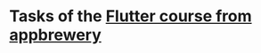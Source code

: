 # Tasks of the [Flutter course from appbrewery](https://www.appbrewery.co/p/flutter-development-bootcamp-with-dart)
